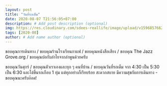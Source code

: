 ```yaml
---
layout: post
title: "วันที่รถเต็ม"
date: 2020-08-07 T21:56:05+07:00
description: # Add post description (optional)
img: https://res.cloudinary.com/sdees-reallife/image/upload/v1596857662/1596795215430.jpg # Add image post (optional)
tags: [2020-08]
author: # Add name author (optional)
---
```

ขอบคุณการเดินทาง / ขอบคุณร้านโรงเรียนกาแฟ / ขอบคุณหนังสือเสียง / ขอบคุณ The Jazz Grove.org / ขอบคุณปอกับลำไยจากลำพูนด้วยครับ

<i class="fa fa-child" style="color:plum"></i>

ขอบคุณวันศุกร์ / ขอบคุณตัวเราเองและทุก ๆ คนที่บ้าน / ขอบคุณวันที่รถเต็ม จาก 4:30 เป็น 5:30 เป็น 6:30 และได้ขึ้นรถเกือบ 1 ทุ่ม แต่ทุกอย่างก็เรียบร้อย สะดวกสบาย มีความสุขกับการเดินทาง - ขอบคุณนะครับอ๊อด!
